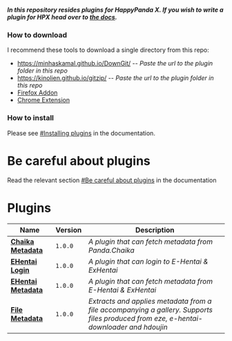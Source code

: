 
##### In this repository resides plugins for HappyPanda X. If you wish to write a plugin for HPX head over to [the docs](https://happypandax.github.io/plugin.html#plugins).

### How to download

I recommend these tools to download a single directory from this repo:
- https://minhaskamal.github.io/DownGit/ -- *Paste the url to the plugin folder in this repo*
- https://kinolien.github.io/gitzip/ -- *Paste the url to the plugin folder in this repo*
- [Firefox Addon](https://addons.mozilla.org/en-US/firefox/addon/gitzip/)
- [Chrome Extension](https://chrome.google.com/webstore/detail/gitzip-for-github/ffabmkklhbepgcgfonabamgnfafbdlkn)

### How to install

Please see [#Installing plugins](https://happypandax.github.io/usage.html#installing-plugins) in the documentation.

# Be careful about plugins

Read the relevant section [#Be careful about plugins](https://happypandax.github.io/usage.html#be-careful-about-plugins) in the documentation

# Plugins

Name | Version | Description
--- | --- | ---
[**Chaika Metadata**](https://github.com/happypandax/plugins/tree/master/plugins/Chaika%20Metadata) | `1.0.0` | *A plugin that can fetch metadata from Panda.Chaika*
[**EHentai Login**](https://github.com/happypandax/plugins/tree/master/plugins/EHentai%20Login) | `1.0.0` | *A plugin that can login to E-Hentai & ExHentai*
[**EHentai Metadata**](https://github.com/happypandax/plugins/tree/master/plugins/EHentai%20Metadata) | `1.0.0` | *A plugin that can fetch metadata from E-Hentai & ExHentai*
[**File Metadata**](https://github.com/happypandax/plugins/tree/master/plugins/File%20Metadata) | `1.0.0` | *Extracts and applies metadata from a file accompanying a gallery. Supports files produced from eze, e-hentai-downloader and hdoujin*


